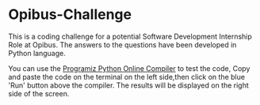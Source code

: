 # Opibus-Challenge
This is a coding challenge for a potential Software Development Internship Role at Opibus.
The answers to the questions have been developed in Python language. 

You can use the [Programiz Python Online Compiler](https://www.programiz.com/python-programming/online-compiler/) to test the code, 
Copy and paste the code on the terminal on the left side,then click on the blue 'Run' button above the compiler.
The results will be displayed on the right side of the screen.
